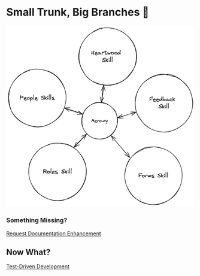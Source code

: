 # Small Trunk, Big Branches 🌲

<img src="../../assets/img/concepts/small_trunk_big_branches.png">

### Something Missing?

<div class="grid-buttons">
    <a class="btn" href="https://forms.gle/2ZMtwUxg1egV8sHT8">Request Documentation Enhancement</a>
</div>

## Now What?

<div class="grid-buttons">
    <a class="btn" href="{{ '/ideology/tdd/' | url }}">Test-Driven Development</a>
</div>

